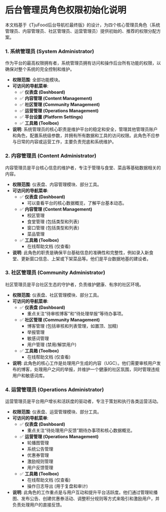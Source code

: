 # 后台管理员角色权限初始化说明

本文档基于《TjuFood后台导航栏最终版》的设计，为四个核心管理员角色（系统管理员、内容管理员、社区管理员、运营管理员）提供初始的、推荐的权限分配方案。

### **1. 系统管理员 (System Administrator)**

作为平台的最高权限拥有者，系统管理员拥有访问和操作后台所有功能的权限，以确保对整个系统的完全控制和维护。

- **权限范围**: 全部功能模块。
- **可访问的导航菜单**:
  - ✅ **仪表盘 (Dashboard)**
  - ✅ **内容管理 (Content Management)**
  - ✅ **社区管理 (Community Management)**
  - ✅ **运营管理 (Operations Management)**
  - ✅ **平台设置 (Platform Settings)**
  - ✅ **工具箱 (Toolbox)**
- **说明**: 系统管理员的核心职责是维护平台的稳定和安全，管理其他管理员账户和角色，配置系统级参数，并拥有所有数据和工具的访问权限。此角色不应参与日常的内容或运营工作，主要负责兜底和系统维护。

### **2. 内容管理员 (Content Administrator)**

内容管理员是平台核心信息的维护者，专注于管理与食堂、菜品等基础数据相关的内容。

- **权限范围**: 仪表盘、内容管理模块、部分工具。
- **可访问的导航菜单**:
  - ✅ **仪表盘 (Dashboard)**
    - 可以查看平台的核心数据概览，了解平台基本动态。
  - ✅ **内容管理 (Content Management)**
    - 校区管理
    - 食堂管理 (包括类型和列表)
    - 窗口管理 (包括类型和列表)
    - 菜品管理
  - ✅ **工具箱 (Toolbox)**
    - 在线帮助文档 (仅查看)
- **说明**: 此角色的职责是确保平台基础信息的准确性和完整性，例如录入新食堂、更新窗口信息、上架或下架菜品等。他们是平台数据地基的建设者。

### **3. 社区管理员 (Community Administrator)**

社区管理员是平台社区生态的守护者，负责维护健康、有序的社区环境。

- **权限范围**: 仪表盘、社区管理模块、部分工具。
- **可访问的导航菜单**:
  - ✅ **仪表盘 (Dashboard)**
    - 重点关注“待审核博客”和“待处理举报”等待办事项。
  - ✅ **社区管理 (Community Management)**
    - 博客管理 (包括审核和列表管理，如置顶、加精)
    - 举报管理
    - 敏感词管理
    - 用户管理 (禁用/解禁用户)
  - ✅ **工具箱 (Toolbox)**
    - 在线帮助文档 (仅查看)
- **说明**: 此角色的核心工作是处理用户生成的内容（UGC）。他们需要审核用户发布的博客，处理用户之间的举报，并维护一个健康的社区氛围，同时管理违规用户和敏感词库。

### **4. 运营管理员 (Operations Administrator)**

运营管理员是平台用户增长和活跃度的驱动者，专注于策划和执行各类运营活动。

- **权限范围**: 仪表盘、运营管理模块、部分工具。
- **可访问的导航菜单**:
  - ✅ **仪表盘 (Dashboard)**
    - 重点关注“待处理用户反馈”期待办事项和核心数据概览。
  - ✅ **运营管理 (Operations Management)**
    - 轮播图管理
    - 系统公告管理
    - 优惠券管理
    - 激励规则管理
    - 用户反馈管理
  - ✅ **工具箱 (Toolbox)**
    - 在线帮助文档 (仅查看)
    - 操作日志导出 (用于复盘和审计)
- **说明**: 此角色的工作重点是与用户互动和提升平台活跃度。他们通过管理轮播图、发布公告、创建优惠券活动、调整积分规则等方式来吸引和激励用户，并负责处理用户的直接反馈。